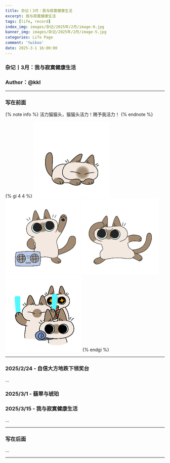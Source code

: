 ```yaml
---
title: 杂记丨3月：我与寂寞健康生活
excerpt: 我与寂寞健康生活
tags: [life, record]
index_img: images/杂记/2025年/2月/image-0.jpg
banner_img: images/杂记/2025年/2月/image-5.jpg
categories: Life Page
comment: 'twikoo'
date: 2025-3-1 16:00:00
---
```


### 杂记丨3月：我与寂寞健康生活
### Author：@kkl

---

### 写在前面

{% note info %}
活力猫猫头，猫猫头活力！赐予我活力！
{% endnote %}

{% gi 4 4 %}
![little-cat](images/杂记/2025年/2月/cat-1.gif)
![little-cat](images/杂记/2025年/2月/cat-2.gif)
![little-cat](images/杂记/2025年/2月/cat-3.gif)
![little-cat](images/杂记/2025年/2月/cat-4.gif)
{% endgi %}

---

### 2025/2/24 - 自信大方地跌下领奖台
<!-- require APlayer -->
<link rel="stylesheet" href="https://cdn.jsdelivr.net/npm/aplayer/dist/APlayer.min.css">
<script src="https://cdn.jsdelivr.net/npm/aplayer/dist/APlayer.min.js"></script>
<!-- require MetingJS -->
<script src="https://cdn.jsdelivr.net/npm/meting@2/dist/Meting.min.js"></script>

<meting-js
	server="netease"
	type="song"
	id="28018273">
</meting-js>

...

### 2025/3/1 - 翡翠与琥珀

<!-- require APlayer -->
<link rel="stylesheet" href="https://cdn.jsdelivr.net/npm/aplayer/dist/APlayer.min.css">
<script src="https://cdn.jsdelivr.net/npm/aplayer/dist/APlayer.min.js"></script>
<!-- require MetingJS -->
<script src="https://cdn.jsdelivr.net/npm/meting@2/dist/Meting.min.js"></script>

<meting-js
	server="netease"
	type="song"
	id="2619125556">
</meting-js>

### 2025/3/15 - 我与寂寞健康生活

<!-- require APlayer -->
<link rel="stylesheet" href="https://cdn.jsdelivr.net/npm/aplayer/dist/APlayer.min.css">
<script src="https://cdn.jsdelivr.net/npm/aplayer/dist/APlayer.min.js"></script>
<!-- require MetingJS -->
<script src="https://cdn.jsdelivr.net/npm/meting@2/dist/Meting.min.js"></script>

<meting-js
	server="netease"
	type="song"
	id="26599351">
</meting-js>


...

---

### 写在后面

<!-- require APlayer -->
<link rel="stylesheet" href="https://cdn.jsdelivr.net/npm/aplayer/dist/APlayer.min.css">
<script src="https://cdn.jsdelivr.net/npm/aplayer/dist/APlayer.min.js"></script>
<!-- require MetingJS -->
<script src="https://cdn.jsdelivr.net/npm/meting@2/dist/Meting.min.js"></script>

<meting-js
	server="netease"
	type="song"
	id="633320">
</meting-js>

...

---